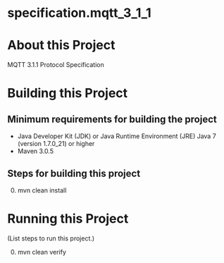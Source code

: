 # specification.mqtt_3_1_1

# About this Project

MQTT 3.1.1 Protocol Specification

# Building this Project

## Minimum requirements for building the project
* Java Developer Kit (JDK) or Java Runtime Environment (JRE) Java 7 (version 1.7.0_21) or higher
* Maven 3.0.5

## Steps for building this project
0. mvn clean install

# Running this Project

(List steps to run this project.)

0. mvn clean verify
